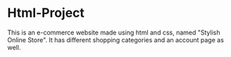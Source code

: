 # Html-Project
This is an e-commerce website made using html and css, named "Stylish Online Store". It has different shopping categories and an account page as well.
